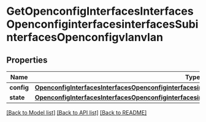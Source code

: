 # GetOpenconfigInterfacesInterfacesOpenconfiginterfacesinterfacesSubinterfacesOpenconfigvlanvlan

## Properties
Name | Type | Description | Notes
------------ | ------------- | ------------- | -------------
**config** | [**OpenconfigInterfacesInterfacesOpenconfiginterfacesinterfacesSubinterfacesOpenconfigvlanvlanConfig**](OpenconfigInterfacesInterfacesOpenconfiginterfacesinterfacesSubinterfacesOpenconfigvlanvlanConfig.md) |  | [optional] 
**state** | [**OpenconfigInterfacesInterfacesOpenconfiginterfacesinterfacesSubinterfacesOpenconfigvlanvlanConfig**](OpenconfigInterfacesInterfacesOpenconfiginterfacesinterfacesSubinterfacesOpenconfigvlanvlanConfig.md) |  | [optional] 

[[Back to Model list]](../README.md#documentation-for-models) [[Back to API list]](../README.md#documentation-for-api-endpoints) [[Back to README]](../README.md)



